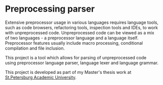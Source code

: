 Preprocessing parser
====================

Extensive preprocessor usage in various languages requires language tools, such as code browsers, refactoring tools, inspection tools and IDEs, to work with unpreprocessed code. Unpreprocessed code can be viewed as a mix of two languages - a preprocessor language and a language itself. Preprocessor features usually include macro processing, conditional compilation and file inclusion.

This project is a tool which allows for parsing of unpreprocessed code using preprocessor language parser, language lexer and language grammar.

This project is developed as part of my Master's thesis work at [St.Petersburg Academic University](http://www.spbau.ru/main_eng/info_main_eng).
